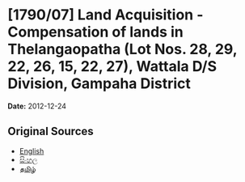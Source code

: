 # [1790/07] Land Acquisition - Compensation of lands in Thelangaopatha (Lot Nos. 28, 29, 22, 26, 15, 22, 27), Wattala D/S Division, Gampaha District

**Date:** 2012-12-24

## Original Sources

- [English](https://documents.gov.lk/view/extra-gazettes/2012/12/1790-07_E.pdf)
- [සිංහල](https://documents.gov.lk/view/extra-gazettes/2012/12/1790-07_S.pdf)
- [தமிழ்](https://documents.gov.lk/view/extra-gazettes/2012/12/1790-07_T.pdf)
